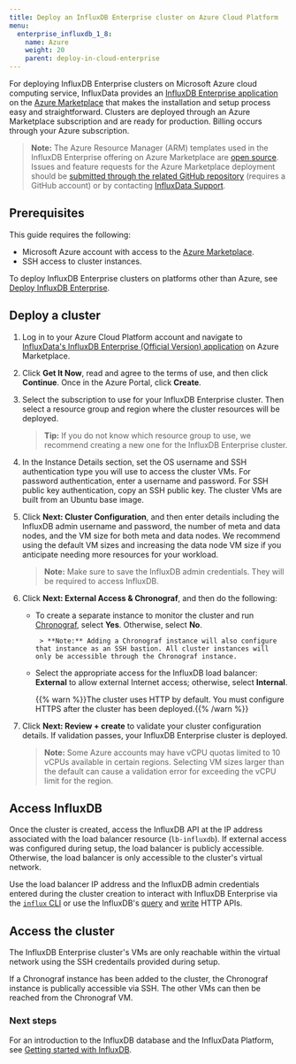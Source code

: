```yaml
---
title: Deploy an InfluxDB Enterprise cluster on Azure Cloud Platform
menu:
  enterprise_influxdb_1_8:
    name: Azure
    weight: 20
    parent: deploy-in-cloud-enterprise
---
```


For deploying InfluxDB Enterprise clusters on Microsoft Azure cloud computing service, InfluxData provides an [InfluxDB Enterprise application](https://azuremarketplace.microsoft.com/en-us/marketplace/apps/influxdata.influxdb-enterprise-cluster) on the [Azure Marketplace](https://azuremarketplace.microsoft.com/) that makes the installation and setup process easy and straightforward. Clusters are deployed through an Azure Marketplace subscription and are ready for production. Billing occurs through your Azure subscription.

> **Note:** The Azure Resource Manager (ARM) templates used in the InfluxDB Enterprise offering on Azure Marketplace are [open source](https://github.com/influxdata/azure-resource-manager-influxdb-enterprise). Issues and feature requests for the Azure Marketplace deployment should be [submitted through the related GitHub repository](https://github.com/influxdata/azure-resource-manager-influxdb-enterprise/issues/new) (requires a GitHub account) or by contacting [InfluxData Support](mailto:support@influxdata.com).

## Prerequisites

This guide requires the following:

- Microsoft Azure account with access to the [Azure Marketplace](https://azuremarketplace.microsoft.com/).
- SSH access to cluster instances.

To deploy InfluxDB Enterprise clusters on platforms other than Azure, see [Deploy InfluxDB Enterprise](/enterprise_influxdb/v1.8/install-and-deploy/_index).

## Deploy a cluster

1. Log in to your Azure Cloud Platform account and navigate to [InfluxData's InfluxDB Enterprise (Official Version) application](https://azuremarketplace.microsoft.com/en-us/marketplace/apps/influxdata.influxdb-enterprise-cluster) on Azure Marketplace.

2. Click **Get It Now**, read and agree to the terms of use, and then click **Continue**. Once in the Azure Portal, click **Create**.

3. Select the subscription to use for your InfluxDB Enterprise cluster. Then select a resource group and region where the cluster resources will be deployed.

    > **Tip:** If you do not know which resource group to use, we recommend creating a new one for the InfluxDB Enterprise cluster.

4. In the Instance Details section, set the OS username and SSH authentication type you will use to access the cluster VMs. For password authentication, enter a username and password. For SSH public key authentication, copy an SSH public key. The cluster VMs are built from an Ubuntu base image.

5. Click **Next: Cluster Configuration**, and then enter details including the InfluxDB admin username and password, the number of meta and data nodes, and the VM size for both meta and data nodes. We recommend using the default VM sizes and increasing the data node VM size if you anticipate needing more resources for your workload.

    > **Note:** Make sure to save the InfluxDB admin credentials. They will be required to access InfluxDB.

6. Click **Next: External Access & Chronograf**, and then do the following:

   - To create a separate instance to monitor the cluster and run [Chronograf](https://www.influxdata.com/time-series-platform/chronograf/), select **Yes**. Otherwise, select **No**.

          > **Note:** Adding a Chronograf instance will also configure that instance as an SSH bastion. All cluster instances will only be accessible through the Chronograf instance.

   - Select the appropriate access for the InfluxDB load balancer: **External** to allow external Internet access; otherwise, select **Internal**.

        {{% warn %}}The cluster uses HTTP by default. You must configure HTTPS after the cluster has been deployed.{{% /warn %}}

7. Click **Next: Review + create** to validate your cluster configuration details. If validation passes, your InfluxDB Enterprise cluster is deployed.

    > **Note:** Some Azure accounts may have vCPU quotas limited to 10 vCPUs available in certain regions. Selecting VM sizes larger than the default can cause a validation error for exceeding the vCPU limit for the region.

## Access InfluxDB

Once the cluster is created, access the InfluxDB API at the IP address associated with the load balancer resource (`lb-influxdb`). If external access was configured during setup, the load balancer is publicly accessible. Otherwise, the load balancer is only accessible to the cluster's virtual network.

Use the load balancer IP address and the InfluxDB admin credentials entered during the cluster creation to interact with InfluxDB Enterprise via the [`influx` CLI](/influxdb/v1.8/tools/shell/) or use the InfluxDB's [query](/influxdb/v1.8/guides/query_data/) and [write](/influxdb/v1.8/guides/write_data/) HTTP APIs.

## Access the cluster

The InfluxDB Enterprise cluster's VMs are only reachable within the virtual network using the SSH credentails provided during setup.

If a Chronograf instance has been added to the cluster, the Chronograf instance is publically accessible via SSH. The other VMs can then be reached from the Chronograf VM.

### Next steps

For an introduction to the InfluxDB database and the InfluxData Platform, see [Getting started with InfluxDB](/platform/introduction/getting-started).
